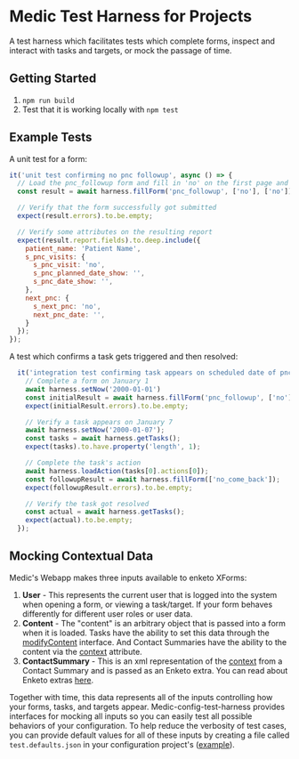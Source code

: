 # Medic Test Harness for Projects

A test harness which facilitates tests which complete forms, inspect and interact with tasks and targets, or mock the passage of time.

## Getting Started

1. `npm run build`
1. Test that it is working locally with `npm test`

## Example Tests

A unit test for a form:
```JavaScript
it('unit test confirming no pnc followup', async () => {
  // Load the pnc_followup form and fill in 'no' on the first page and 'no' on the second page
  const result = await harness.fillForm('pnc_followup', ['no'], ['no']);

  // Verify that the form successfully got submitted
  expect(result.errors).to.be.empty;

  // Verify some attributes on the resulting report
  expect(result.report.fields).to.deep.include({
    patient_name: 'Patient Name',
    s_pnc_visits: {
      s_pnc_visit: 'no',
      s_pnc_planned_date_show: '',
      s_pnc_date_show: '',
    },
    next_pnc: {
      s_next_pnc: 'no',
      next_pnc_date: '',
    }
  });
});
```

A test which confirms a task gets triggered and then resolved:
```JavaScript
  it('integration test confirming task appears on scheduled date of pnc followup', async () => {
    // Complete a form on January 1
    await harness.setNow('2000-01-01')
    const initialResult = await harness.fillForm('pnc_followup', ['no'], ['yes', '2000-01-07']);
    expect(initialResult.errors).to.be.empty;

    // Verify a task appears on January 7
    await harness.setNow('2000-01-07');
    const tasks = await harness.getTasks();
    expect(tasks).to.have.property('length', 1);

    // Complete the task's action
    await harness.loadAction(tasks[0].actions[0]);
    const followupResult = await harness.fillForm(['no_come_back']);
    expect(followupResult.errors).to.be.empty;

    // Verify the task got resolved
    const actual = await harness.getTasks();
    expect(actual).to.be.empty;
  });
```

## Mocking Contextual Data

Medic's Webapp makes three inputs available to enketo XForms:

1. **User** - This represents the current user that is logged into the system when opening a form, or viewing a task/target. If your form behaves differently for different user roles or user data.
1. **Content** - The "content" is an arbitrary object that is passed into a form when it is loaded. Tasks have the ability to set this data through the [modifyContent](https://github.com/medic/medic-docs/blob/master/configuration/developing-community-health-applications.md#task-schema) interface. And Contact Summaries have the ability to the content via the [context](https://github.com/medic/medic-docs/blob/master/configuration/developing-community-health-applications.md#context) attribute. 
1. **ContactSummary** - This is an xml representation of the [context](https://github.com/medic/medic-docs/blob/master/configuration/developing-community-health-applications.md#context) from a Contact Summary and is passed as an Enketo extra. You can read about Enketo extras [here](https://enketo.org/xforms/). 

Together with time, this data represents all of the inputs controlling how your forms, tasks, and targets appear. Medic-config-test-harness provides interfaces for mocking all inputs so you can easily test all possible behaviors of your configuration. To help reduce the verbosity of test cases, you can provide default values for all of these inputs by creating a file called `test.defaults.json` in your configuration project's ([example](https://github.com/medic/medic-conf-test-harness/blob/master/test/collateral/test.defaults.json)).

